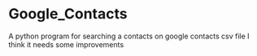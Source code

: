 # Google_Contacts
A python program for searching a contacts on google contacts csv file
I think it needs some improvements
